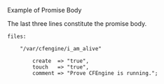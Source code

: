 Example of Promise Body

The last three lines constitute the promise body.

```cfengine3, options:  "hl_lines": [5,6,7]
files:

    "/var/cfengine/i_am_alive"

        create  => "true",
        touch   => "true",
        comment => "Prove CFEngine is running.";
```
